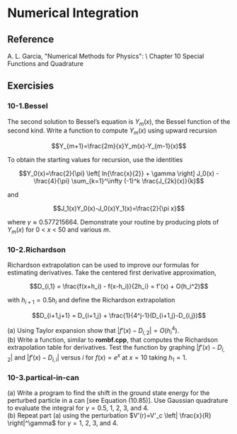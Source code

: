 
# Numerical Integration
## Reference
A. L. Garcia, "Numerical Methods for Physics": \ 
Chapter 10 Special Functions and Quadrature
## Exercisies
### 10-1.Bessel
The second solution to Bessel’s equation is $Y_m(x)$, the Bessel function of the second kind. Write a function to compute $Y_m(x)$ using upward recursion
```math
Y_{m+1}=\frac{2m}{x}Y_m(x)-Y_{m-1}(x)
```
To obtain the starting values for recursion, use the identities
```math
Y_0(x)=\frac{2}{\pi} \left[ ln{\frac{x}{2}} + \gamma \right] J_0(x) - \frac{4}{\pi} \sum_{k=1}^\infty (-1)^k \frac{J_{2k}(x)}{k}
```
and
```math
J_1(x)Y_0(x)-J_0(x)Y_1(x)=\frac{2}{\pi x}
```
where $\gamma \approx 0.577215664$. Demonstrate your routine by producing plots of $Y_m(x)$ for $0$ $<$ $x$ $<$ $50$ and various $m$.
### 10-2.Richardson
Richardson extrapolation can be used to improve our formulas for estimating derivatives. Take the centered first derivative approximation,
```math
D_{i,1} = \frac{f(x+h_i) - f(x-h_i)}{2h_i} = f'(x) + O(h_i^2)
```
with $h_{i+1}=0.5h_i$ and define the Richardson extrapolation
```math
D_{i+1,j+1} = D_{i+1,j} + \frac{1}{4^j-1}(D_{i+1,j}-D_{i,j})
```
(a) Using Taylor expansion show that  $|f'(x)-D_{i,2}|=O(h_i^4)$. \
(b) Write a function, similar to  **rombf.cpp**, that computes the Richardson extrapolation table for derivatives. Test the function by graphing $|f'(x)-D_{i,2}|$ and $|f'(x)-D_{i,i}|$ versus $i$ for $f(x)=e^x$ at $x=10$ taking $h_1=1$.

### 10-3.partical-in-can
(a) Write a program to find the shift in the ground state energy for the perturbed particle in a can [see Equation (10.85)]. Use Gaussian quadrature to evaluate the integral for $\gamma=0.5$, $1$, $2$, $3$, and $4$. \
(b) Repeat part (a) using the perturbation $V'(r)=V'_c \left| \frac{x}{R} \right|^\gamma$ for  $\gamma=1$, $2$, $3$, and $4$.

